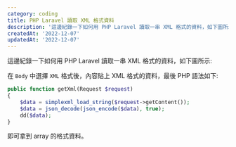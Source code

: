 ```yaml
---
category: coding
title: PHP Laravel 讀取 XML 格式資料
description: '這邊紀錄一下如何用 PHP Laravel 讀取一串 XML 格式的資料，如下圖所示'
createdAt: '2022-12-07'
updatedAt: '2022-12-07'
---
```


這邊紀錄一下如何用 PHP Laravel 讀取一串 XML 格式的資料，如下圖所示:

<markdown-img src="articles/post_xml_data_to_php_laravel-1.jpg"></markdown-img>

在 `Body` 中選擇 `XML` 格式後，內容貼上 XML 格式的資料，最後 PHP 語法如下:

```php
public function getXml(Request $request)
{
    $data = simplexml_load_string($request->getContent());
    $data = json_decode(json_encode($data), true);
    dd($data);
}
```

即可拿到 array 的格式資料。
